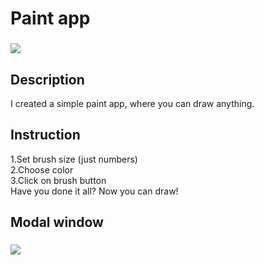 # Paint app
### ![](https://imgur.com/091btDa.png)
## Description
I created a simple paint app, where you can draw anything.
## Instruction
1.Set brush size (just numbers)<br>
2.Choose color<br>
3.Click on brush button<br>
Have you done it all? Now you can draw!
## Modal window
### ![](https://imgur.com/5TAEb01.png)
